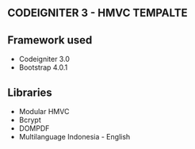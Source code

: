 ## CODEIGNITER 3 - HMVC TEMPALTE

## Framework used

- Codeigniter 3.0
- Bootstrap 4.0.1

## Libraries

- Modular HMVC
- Bcrypt
- DOMPDF
- Multilanguage Indonesia - English
